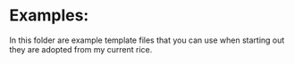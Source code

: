 # Examples:

In this folder are example template files that you can use when starting out they are adopted from my current rice.
